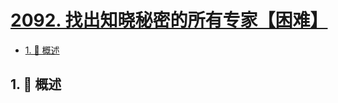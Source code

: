 # [2092. 找出知晓秘密的所有专家【困难】](https://github.com/tnotesjs/TNotes.leetcode/tree/main/notes/2092.%20%E6%89%BE%E5%87%BA%E7%9F%A5%E6%99%93%E7%A7%98%E5%AF%86%E7%9A%84%E6%89%80%E6%9C%89%E4%B8%93%E5%AE%B6%E3%80%90%E5%9B%B0%E9%9A%BE%E3%80%91)

<!-- region:toc -->

- [1. 📝 概述](#1--概述)

<!-- endregion:toc -->

## 1. 📝 概述
